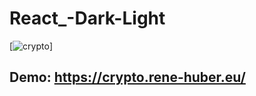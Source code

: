 # React_-Dark-Light


[![crypto](http://51.195.43.100/bk-banana.jpg)]

## Demo:  https://crypto.rene-huber.eu/
